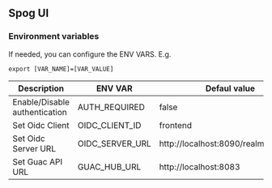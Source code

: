 ## Spog UI

### Environment variables

If needed, you can configure the ENV VARS. E.g.

```shell
export [VAR_NAME]=[VAR_VALUE]
```

| Description                   | ENV VAR         | Defaul value                         |
| ----------------------------- | --------------- | ------------------------------------ |
| Enable/Disable authentication | AUTH_REQUIRED   | false                                |
| Set Oidc Client               | OIDC_CLIENT_ID  | frontend                             |
| Set Oidc Server URL           | OIDC_SERVER_URL | http://localhost:8090/realms/chicken |
| Set Guac API URL              | GUAC_HUB_URL    | http://localhost:8083                |
